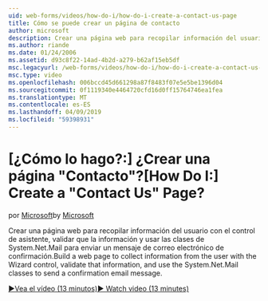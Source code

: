 ```yaml
---
uid: web-forms/videos/how-do-i/how-do-i-create-a-contact-us-page
title: Cómo se puede crear un página de contacto
author: microsoft
description: Crear una página web para recopilar información del usuario con el control de asistente, validar que la información y usar las clases System.Net.Mail para enviar un confi...
ms.author: riande
ms.date: 01/24/2006
ms.assetid: d93c8f22-14ad-4b2d-a279-b62af15eb5df
msc.legacyurl: /web-forms/videos/how-do-i/how-do-i-create-a-contact-us-page
msc.type: video
ms.openlocfilehash: 006bccd45d661298a87f8483f07e5e5be1396d04
ms.sourcegitcommit: 0f1119340e4464720cfd16d0ff15764746ea1fea
ms.translationtype: MT
ms.contentlocale: es-ES
ms.lasthandoff: 04/09/2019
ms.locfileid: "59398931"
---
```

# <a name="how-do-i-create-a-contact-us-page"></a><span data-ttu-id="e4850-103">[¿Cómo lo hago?:] ¿Crear una página "Contacto"?</span><span class="sxs-lookup"><span data-stu-id="e4850-103">[How Do I:] Create a "Contact Us" Page?</span></span>

<span data-ttu-id="e4850-104">por [Microsoft](https://github.com/microsoft)</span><span class="sxs-lookup"><span data-stu-id="e4850-104">by [Microsoft](https://github.com/microsoft)</span></span>

<span data-ttu-id="e4850-105">Crear una página web para recopilar información del usuario con el control de asistente, validar que la información y usar las clases de System.Net.Mail para enviar un mensaje de correo electrónico de confirmación.</span><span class="sxs-lookup"><span data-stu-id="e4850-105">Build a web page to collect information from the user with the Wizard control, validate that information, and use the System.Net.Mail classes to send a confirmation email message.</span></span>

[<span data-ttu-id="e4850-106">&#9654;Vea el vídeo (13 minutos)</span><span class="sxs-lookup"><span data-stu-id="e4850-106">&#9654; Watch video (13 minutes)</span></span>](https://channel9.msdn.com/Blogs/ASP-NET-Site-Videos/how-do-i-create-a-contact-us-page)
